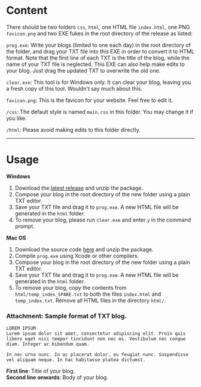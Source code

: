 # Content
There should be two folders `css`, `html`, one HTML file `index.html`, one PNG `favicon.png` and two EXE fukes in the root directory of the release as listed: 

`prog.exe`: Write your blogs (limited to one each day) in the root directory of the folder, and drag your TXT file into this EXE in order to convert it to HTML format. Note that the first line of each TXT is the title of the blog, while the name of your TXT file is neglected. This EXE can also help make edits to your blog. Just drag the updated TXT to overwrite the old one.

`clear.exe`: This tool is for Windows only. It can clear your blog, leaving you a fresh copy of this tool. Wouldn't say much about this.

`favicon.png`: This is the favicon for your website. Feel free to edit it.

`/css`: The default style is named `main.css` in this folder. You may change it if you like.

`/html`: Please avoid making edits to this folder directly.

---

# Usage
**Windows**  
1. Download the [latest release](https://github.com/wlhcode/blog-maker/releases) and unzip the package.
2. Compose your blog in the root directory of the new folder using a plain TXT editor.
3. Save your TXT file and drag it to `prog.exe`. A new HTML file will be generated in the `html` folder.
4. To remove your blog, please run `clear.exe` and enter `y` in the command prompt.

**Mac OS**  
1. Download the source code [here](https://github.com/wlhcode/blog-maker/releases) and unzip the package.
2. Compile `prog.exe` using Xcode or other compilers.
3. Compose your blog in the root directory of the new folder using a plain TXT editor.
4. Save your TXT file and drag it to `prog.exe`. A new HTML file will be generated in the `html` folder.
5. To remove your blog, copy the contents from `html/temp_index_SPARE.txt` to both the files `index.html` and `temp_index.txt`. Remove all HTML files in the directory `html/`.

### Attachment: Sample format of TXT blog.
```
LOREM IPSUM
Lorem ipsum dolor sit amet, consectetur adipiscing elit. Proin quis libero eget nisi tempor tincidunt non nec mi. Vestibulum nec congue diam. Integer ac bibendum quam. 

In nec urna nunc. In ac placerat dolor, eu feugiat nunc. Suspendisse vel aliquam neque. In hac habitasse platea dictumst.
```
**First line**: Title of your blog.  
**Second line onwards**: Body of your blog.
